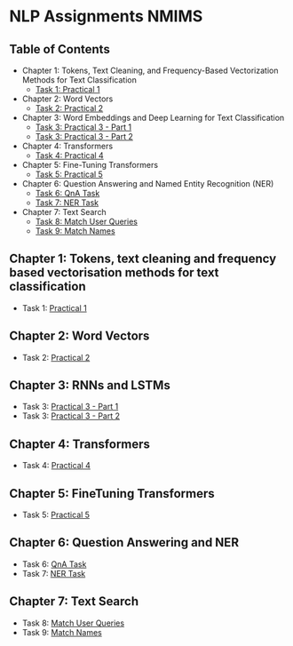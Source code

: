 # NLP Assignments NMIMS

## Table of Contents
- Chapter 1: Tokens, Text Cleaning, and Frequency-Based Vectorization Methods for Text Classification
  - [Task 1: Practical 1](https://github.com/MonishGosar/NLP-Assignments-NMIMS/blob/main/Practical%201_NLP_J025.ipynb)
- Chapter 2: Word Vectors
  - [Task 2: Practical 2](https://github.com/MonishGosar/NLP-Assignments-NMIMS/blob/main/Practical2_NLP_J025.ipynb)
- Chapter 3: Word Embeddings and Deep Learning for Text Classification
  - [Task 3: Practical 3 - Part 1](https://github.com/MonishGosar/NLP-Assignments-NMIMS/blob/main/chapter3/task1_word2vec.ipynb)
  - [Task 3: Practical 3 - Part 2](https://github.com/MonishGosar/NLP-Assignments-NMIMS/blob/main/(Part%202)%20Practical3_NLP_J025.ipynb)
- Chapter 4: Transformers
  - [Task 4: Practical 4](https://github.com/MonishGosar/NLP-Assignments-NMIMS/blob/main/Practical2_NLP_J025.ipynb)
- Chapter 5: Fine-Tuning Transformers
  - [Task 5: Practical 5](https://github.com/MonishGosar/NLP-Assignments-NMIMS/blob/main/Practical2_NLP_J025.ipynb)
- Chapter 6: Question Answering and Named Entity Recognition (NER)
  - [Task 6: QnA Task](https://github.com/MonishGosar/NLP-Assignments-NMIMS/blob/main/(QnA)%20Practical%206_NLP_J025.ipynb)
  - [Task 7: NER Task](https://github.com/MonishGosar/NLP-Assignments-NMIMS/blob/main/Practical2_NLP_J025.ipynb)
- Chapter 7: Text Search
  - [Task 8: Match User Queries](https://github.com/MonishGosar/NLP-Assignments-NMIMS/blob/main/Practical%208_NLP_J025.ipynb)
  - [Task 9: Match Names](https://github.com/MonishGosar/NLP-Assignments-NMIMS/blob/main/Practical%209_NLP_J025.ipynb)


## Chapter 1: Tokens, text cleaning and frequency based vectorisation methods for text classification
* Task 1: [Practical 1](https://github.com/MonishGosar/NLP-Assignments-NMIMS/blob/main/Practical1_NLP_J025.ipynb)

## Chapter 2: Word Vectors
* Task 2: [Practical 2](https://github.com/MonishGosar/NLP-Assignments-NMIMS/blob/main/Practical2_NLP_J025.ipynb)

## Chapter 3: RNNs and LSTMs
* Task 3: [Practical 3 - Part 1](https://github.com/yourusername/yourrepository/blob/main/chapter3/task1_word2vec.ipynb)
* Task 3: [Practical 3 - Part 2](https://github.com/MonishGosar/NLP-Assignments-NMIMS/blob/main/(Part%202)%20Practical3_NLP_J025.ipynb)

## Chapter 4: Transformers
* Task 4: [Practical 4](https://github.com/MonishGosar/NLP-Assignments-NMIMS/blob/main/Practical2_NLP_J025.ipynb)

## Chapter 5: FineTuning Transformers
* Task 5: [Practical 5](https://github.com/MonishGosar/NLP-Assignments-NMIMS/blob/main/Practical2_NLP_J025.ipynb)

## Chapter 6: Question Answering and NER
* Task 6: [QnA Task](https://github.com/MonishGosar/NLP-Assignments-NMIMS/blob/main/(QnA)%20Practical%206_NLP_J025.ipynb)
* Task 7: [NER Task](https://github.com/MonishGosar/NLP-Assignments-NMIMS/blob/main/Practical2_NLP_J025.ipynb)

## Chapter 7: Text Search
* Task 8: [Match User Queries](https://github.com/MonishGosar/NLP-Assignments-NMIMS/blob/main/Practical%208_NLP_J025.ipynb)
* Task 9: [Match Names](https://github.com/MonishGosar/NLP-Assignments-NMIMS/blob/main/Practical%209_NLP_J025.ipynb)
